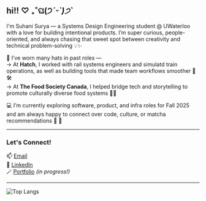 ## hi!! ♡ ₊˚ଘ(੭*ˊᵕˋ)੭* ̀ˋ

I'm Suhani Surya — a Systems Design Engineering student @ UWaterloo with a love for building intentional products. I’m super curious, people-oriented, and always chasing that sweet spot between creativity and technical problem-solving 💡✨

🌱 I’ve worn many hats in past roles —  
→ At **Hatch**, I worked with rail systems engineers and simulatd train operations, as well as building tools that made team workflows smoother 🚉🛠  
→ At **The Food Society Canada**, I helped bridge tech and storytelling to promote culturally diverse food systems 🥟📣

💻 I’m currently exploring software, product, and infra roles for Fall 2025 and am always happy to connect over code, culture, or matcha recommendations 🍵 🌸

---

### Let's Connect!
📫 [Email](mailto:ssurya@uwaterloo.ca)  
🔗 [LinkedIn](https://linkedin.com/in/suhani-surya)  
🪄 [Portfolio](https://suhanisurya17.github.io/suhani/) *(in progress!)*

---

![Top Langs](https://github-readme-stats.vercel.app/api/top-langs/?username=suhanisurya17&layout=compact&theme=rose_pine)

<!--
**suhanisurya17/suhanisurya17** is a ✨ _special_ ✨ repository because its `README.md` (this file) appears on your GitHub profile.
-->

